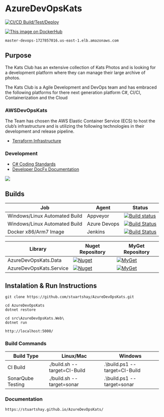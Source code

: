 # AzureDevOpsKats

[![CI/CD Build/Test/Deploy](https://github.com/stuartshay/AzureDevOpsKats/actions/workflows/ci-cd-action.yml/badge.svg)](https://github.com/stuartshay/AzureDevOpsKats/actions/workflows/ci-cd-action.yml)

[![This image on DockerHub](https://img.shields.io/docker/pulls/stuartshay/azuredevopskats.svg)](https://hub.docker.com/r/stuartshay/azuredevopskats/)

```
master-devops-1727857016.us-east-1.elb.amazonaws.com
```

## Purpose

The Kats Club has an extensive collection of Kats Photos and is looking for a development platform where they can manage their large archive of photos.

The Kats Club is a Agile Development and DevOps team and has embraced the following platforms for there next generation platform C#, CI/CI, Containerization and the Cloud

### AWSDevOpsKats

The Team has chosen the AWS Elastic Container Service (ECS) to host the club’s infrastructure and is utilizing the following technologies in their development and release pipeline.

- [Terraform Infrastructure](/terraform/README.md)

### Development

- [C# Coding Standards](/docfx/articles/csharp_coding_standards.md)
- [Developer DocFx Documentation](https://stuartshay.github.io/AzureDevOpsKats/)

![](assets/web.png)

## Builds

| Job                           | Agent        | Status                                                                                                                                                                                                     |
| ----------------------------- | ------------ | ---------------------------------------------------------------------------------------------------------------------------------------------------------------------------------------------------------- |
| Windows/Linux Automated Build | Appveyor     | [![Build status](https://ci.appveyor.com/api/projects/status/30ypdshgjhuhmhaw?svg=true)](https://ci.appveyor.com/project/StuartShay/azuredevopskats)                                                       |
| Windows/Linux Automated Build | Azure Devops | [![Build Status](https://dev.azure.com/AzureDevOpsKats/AzureDevOpsKats/_apis/build/status/stuartshay.AzureDevOpsKats)](https://dev.azure.com/AzureDevOpsKats/AzureDevOpsKats/_build/latest?definitionId=1) |
| Docker x86/Arm7 Image         | Jenkins      | [![Build Status](https://jenkins.navigatorglass.com/buildStatus/icon?job=AzureDevOpsKats/AzureDevOpsKats-multi)](https://jenkins.navigatorglass.com/job/AzureDevOpsKats/job/AzureDevOpsKats-multi/)        |

| Library                 | Nuget Repository                               | MyGet Repository                               |
| ----------------------- | ---------------------------------------------- | ---------------------------------------------- |
| AzureDevOpsKats.Data    | [![Nuget][data-nuget-badge]][data-nuget]       | [![MyGet][data-myget-badge]][data-myget]       |
| AzureDevOpsKats.Service | [![Nuget][service-nuget-badge]][service-nuget] | [![MyGet][service-myget-badge]][service-myget] |

[data-myget]: https://www.myget.org/feed/azuredevopskats/package/nuget/AzureDevOpsKats.Data
[data-myget-badge]: https://img.shields.io/myget/azuredevopskats/v/AzureDevOpsKats.Data.svg?label=AzureDevOpsKats.Data
[data-nuget]: https://dev.azure.com/AzureDevOpsKats/AzureDevOpsKats/_packaging?_a=package&feed=635e0ad8-8571-488f-82e0-3fb74d47f178@cb8ef0ed-1b6f-446b-a654-7d71a3c6c5b3&package=ba6134fb-0db5-4ffb-a27f-be12b753c8d3&preferRelease=true
[data-nuget-badge]: https://feeds.dev.azure.com/AzureDevOpsKats/_apis/public/Packaging/Feeds/635e0ad8-8571-488f-82e0-3fb74d47f178@cb8ef0ed-1b6f-446b-a654-7d71a3c6c5b3/Packages/ba6134fb-0db5-4ffb-a27f-be12b753c8d3/Badge
[service-myget]: https://www.myget.org/feed/azuredevopskats/package/nuget/AzureDevOpsKats.Service
[service-myget-badge]: https://img.shields.io/myget/azuredevopskats/v/AzureDevOpsKats.Service.svg?label=AzureDevOpsKats.Service
[service-nuget]: https://dev.azure.com/AzureDevOpsKats/AzureDevOpsKats/_packaging?_a=package&feed=635e0ad8-8571-488f-82e0-3fb74d47f178&package=ba6134fb-0db5-4ffb-a27f-be12b753c8d3&preferRelease=true
[service-nuget-badge]: https://feeds.dev.azure.com/AzureDevOpsKats/_apis/public/Packaging/Feeds/635e0ad8-8571-488f-82e0-3fb74d47f178/Packages/ba6134fb-0db5-4ffb-a27f-be12b753c8d3/Badge

## Instalation & Run Instructions

```
git clone https://github.com/stuartshay/AzureDevOpsKats.git

cd AzureDevOpsKats
dotnet restore

cd src\AzureDevOpsKats.Web\
dotnet run
```

```
http://localhost:5000/
```

### Build Commands

| Build Type        | Linux/Mac                    | Windows                       |
| ----------------- | ---------------------------- | ----------------------------- |
| CI Build          | ./build.sh --target=CI-Build | .\build.ps1 --target=CI-Build |
| SonarQube Testing | ./build.sh --target=sonar    | .\build.ps1 --target=sonar    |

### Documentation

```
https://stuartshay.github.io/AzureDevOpsKats/
```
